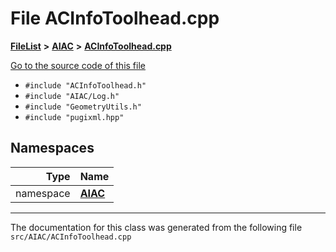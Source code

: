 

# File ACInfoToolhead.cpp



[**FileList**](files.md) **>** [**AIAC**](dir_21da83368f7816722f2b707a7b03c84f.md) **>** [**ACInfoToolhead.cpp**](ACInfoToolhead_8cpp.md)

[Go to the source code of this file](ACInfoToolhead_8cpp_source.md)



* `#include "ACInfoToolhead.h"`
* `#include "AIAC/Log.h"`
* `#include "GeometryUtils.h"`
* `#include "pugixml.hpp"`













## Namespaces

| Type | Name |
| ---: | :--- |
| namespace | [**AIAC**](namespaceAIAC.md) <br> |





















































------------------------------
The documentation for this class was generated from the following file `src/AIAC/ACInfoToolhead.cpp`

